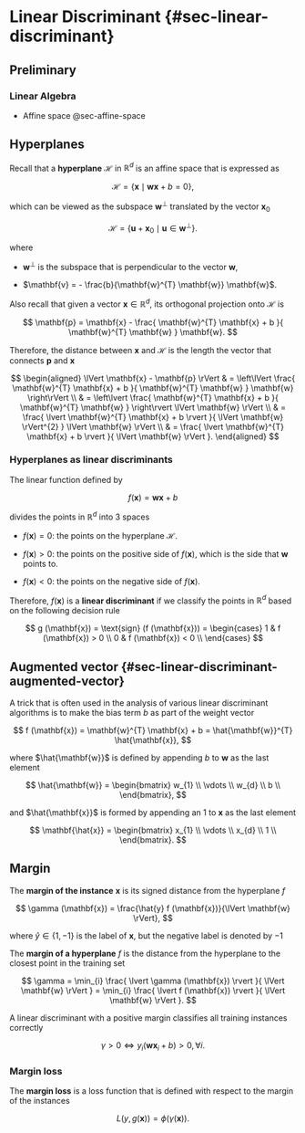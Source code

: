 # Linear Discriminant {#sec-linear-discriminant}

## Preliminary

### Linear Algebra

- Affine space @sec-affine-space

## Hyperplanes

Recall that a **hyperplane** $\mathcal{H}$ in $\mathbb{R}^{d}$ is an affine space that is expressed as

$$
\mathcal{H} = \left\{ \mathbf{x} \mid \mathbf{w} \mathbf{x} + b = 0 \right\},
$$

which can be viewed as the subspace $\mathbf{w}^{\perp}$ translated by the vector $\mathbf{x}_{0}$

$$
\mathcal{H} = \left\{ \mathbf{u} + \mathbf{x}_{0} \mid \mathbf{u} \in \mathbf{w}^{\perp} \right\}.
$$

where 

- $\mathbf{w}^{\perp}$ is the subspace that is perpendicular to the vector $\mathbf{w}$,

- $\mathbf{v} = - \frac{b}{\mathbf{w}^{T} \mathbf{w}} \mathbf{w}$.

Also recall that given a vector $\mathbf{x} \in \mathbb{R}^{d}$, its orthogonal projection onto $\mathcal{H}$ is 

$$
\mathbf{p} = \mathbf{x} -
    \frac{
        \mathbf{w}^{T} \mathbf{x} + b
    }{
        \mathbf{w}^{T} \mathbf{w}
    } 
\mathbf{w}.
$$

Therefore, the distance between $\mathbf{x}$ and $\mathcal{H}$ is the length the vector that connects $\mathbf{p}$ and $\mathbf{x}$

$$
\begin{aligned}
\lVert \mathbf{x} - \mathbf{p} \rVert 
& = \left\lVert \frac{
    \mathbf{w}^{T} \mathbf{x} + b
}{
    \mathbf{w}^{T} \mathbf{w}
} \mathbf{w} \right\rVert
\\
& = \left\lvert 
    \frac{
        \mathbf{w}^{T} \mathbf{x} + b
    }{
        \mathbf{w}^{T} \mathbf{w}
    } 
\right\rvert \lVert \mathbf{w} \rVert
\\
& = \frac{
    \lvert \mathbf{w}^{T} \mathbf{x} + b \rvert
}{
    \lVert \mathbf{w} \rVert^{2}
} 
\lVert \mathbf{w} \rVert
\\
& = \frac{
    \lvert \mathbf{w}^{T} \mathbf{x} + b \rvert
}{
    \lVert \mathbf{w} \rVert
}.
\end{aligned}
$$

### Hyperplanes as linear discriminants

The linear function defined by 

$$
f (\mathbf{x}) = \mathbf{w} \mathbf{x} + b
$$

divides the points in $\mathbb{R}^{d}$ into 3 spaces

- $f (\mathbf{x}) = 0$: the points on the hyperplane $\mathcal{H}$.

- $f (\mathbf{x}) > 0$: the points on the positive side of $f (\mathbf{x})$,
    which is the side that $\mathbf{w}$ points to.

- $f (\mathbf{x}) < 0$: the points on the negative side of $f (\mathbf{x})$.

Therefore, $f (\mathbf{x})$ is a **linear discriminant** if we classify the points in $\mathbb{R}^{d}$ based on the following decision rule

$$
g (\mathbf{x}) = \text{sign} (f (\mathbf{x})) = \begin{cases}
1 & f (\mathbf{x}) > 0 \\
0 & f (\mathbf{x}) < 0 \\
\end{cases}
$$

## Augmented vector {#sec-linear-discriminant-augmented-vector}

A trick that is often used in the analysis of various linear discriminant algorithms is to make the bias term $b$ as part of the weight vector

$$ 
f (\mathbf{x}) = \mathbf{w}^{T} \mathbf{x} + b = \hat{\mathbf{w}}^{T} \hat{\mathbf{x}},
$$

where $\hat{\mathbf{w}}$ is defined by appending $b$ to $\mathbf{w}$ as the last element

$$ 
\hat{\mathbf{w}} = 
\begin{bmatrix}
w_{1} \\
\vdots \\ 
w_{d} \\
b \\
\end{bmatrix},
$$

and $\hat{\mathbf{x}}$ is formed by appending an $1$ to $\mathbf{x}$ as the last element

$$ 
\mathbf{\hat{x}} = 
\begin{bmatrix}
x_{1} \\ 
\vdots \\ 
x_{d} \\
1 \\
\end{bmatrix}.
$$

## Margin

The **margin of the instance** $\mathbf{x}$ is its signed distance from the hyperplane $f$

$$
\gamma (\mathbf{x}) = \frac{\hat{y} f (\mathbf{x})}{\lVert \mathbf{w} \rVert},
$$

where $\hat{y} \in \{1, -1\}$ is the label of $\mathbf{x}$, but the negative label is denoted by $-1$

The **margin of a hyperplane** $f$ is the distance from the hyperplane to the closest point in the training set

$$
\gamma = \min_{i} \frac{
    \lvert \gamma (\mathbf{x}) \rvert
}{
    \lVert \mathbf{w} \rVert
} = \min_{i} \frac{
    \lvert f (\mathbf{x}) \rvert
}{
    \lVert \mathbf{w} \rVert
}.
$$

A linear discriminant with a positive margin classifies all training instances correctly

$$
\gamma > 0 \Leftrightarrow y_i (\mathbf{w} \mathbf{x}_i + b) > 0, \forall i.
$$

### Margin loss

The **margin loss** is a loss function that is defined with respect to the margin of the instances 

$$
L (y, g (\mathbf{x})) = \phi (\gamma (\mathbf{x})).
$$
